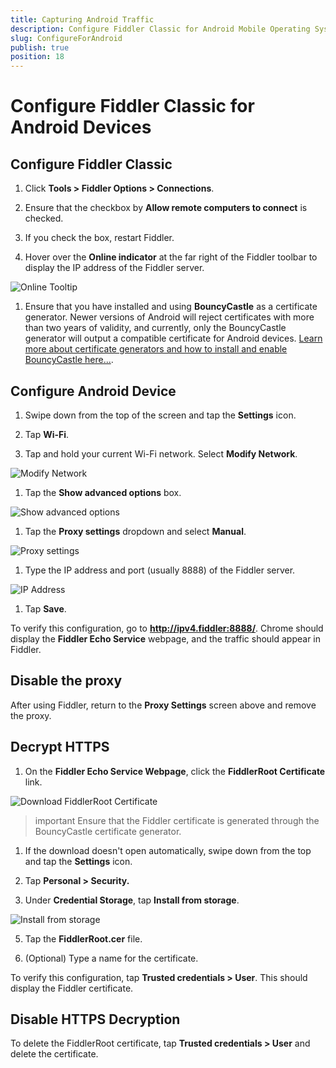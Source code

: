 ```yaml
---
title: Capturing Android Traffic
description: Configure Fiddler Classic for Android Mobile Operating System
slug: ConfigureForAndroid
publish: true
position: 18
---
```


Configure Fiddler Classic for Android Devices
================================================

Configure Fiddler Classic
-----------------

1. Click **Tools > Fiddler Options > Connections**.

1. Ensure that the checkbox by **Allow remote computers to connect** is checked. 

1. If you check the box, restart Fiddler.

1. Hover over the **Online indicator** at the far right of the Fiddler toolbar to display the IP address of the Fiddler server.

 ![Online Tooltip][1]

1. Ensure that you have installed and using **BouncyCastle** as a certificate generator. Newer versions of Android will reject certificates with more than two years of validity, and currently, only the BouncyCastle generator will output a compatible certificate for Android devices. [Learn more about certificate generators and how to install and enable BouncyCastle here...](https://www.telerik.com/blogs/understanding-fiddler-certificate-generators).


Configure Android Device
----------------------

1. Swipe down from the top of the screen and tap the **Settings** icon.

1. Tap **Wi-Fi**.

1. Tap and hold your current Wi-Fi network. Select **Modify Network**.

 ![Modify Network][2]

1. Tap the **Show advanced options** box.

 ![Show advanced options][3]

1. Tap the **Proxy settings** dropdown and select **Manual**.

 ![Proxy settings][4]

1. Type the IP address and port (usually 8888) of the Fiddler server.

 ![IP Address][5]

1. Tap **Save**.

To verify this configuration, go to **http://ipv4.fiddler:8888/**. Chrome should display the **Fiddler Echo Service** webpage, and the traffic should appear in Fiddler.

Disable the proxy
-----------------

After using Fiddler, return to the **Proxy Settings** screen above and remove the proxy.


Decrypt HTTPS
-------------

1. On the **Fiddler Echo Service Webpage**, click the **FiddlerRoot Certificate** link.

 ![Download FiddlerRoot Certificate][6]

 >important Ensure that the Fiddler certificate is generated through the BouncyCastle certificate generator.

1. If the download doesn't open automatically, swipe down from the top and tap the **Settings** icon.

1. Tap **Personal > Security.** 

1. Under **Credential Storage**, tap **Install from storage**. 

 ![Install from storage][7]

5. Tap the **FiddlerRoot.cer** file. 

6. (Optional) Type a name for the certificate.

To verify this configuration, tap **Trusted credentials > User**. This should display the Fiddler certificate.

Disable HTTPS Decryption
------------------------

To delete the FiddlerRoot certificate, tap **Trusted credentials > User** and delete the certificate.

[1]: ../../images/ConfigureForAndroid/OnlineTooltip.png
[2]: ../../images/ConfigureForAndroid/ModifyNetwork.png
[3]: ../../images/ConfigureForAndroid/ShowAdvancedOptions.png
[4]: ../../images/ConfigureForAndroid/ProxySettings.png
[5]: ../../images/ConfigureForAndroid/IPAddress.png
[6]: ../../images/ConfigureForAndroid/DownloadFiddlerRootCert.png
[7]: ../../images/ConfigureForAndroid/InstallFromStorage.png
